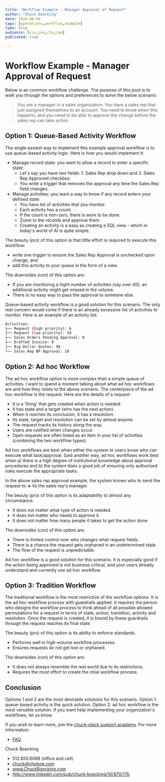 ```yaml
---
title: "Workflow Example - Manager Approval of Request"
author: "Chuck Boecking"
date: 2024-06-04
tags: [operations,workflow,example]
type: blog
audience: [cio,coo,cto,ceo]
published: true

---
```


# Workflow Example - Manager Approval of Request

Below is an common workflow challenge. The purpose of this post is to walk you through the options and preferences to solve the below scenario:

> You are a manager in a sales organization. You have a sales rep that just assigned themselves to an account. You need to know when this happens, and you need to be able to approve the change before the sales rep can take action.

## Option 1: Queue-Based Activity Workflow
The single easiest way to implement this example approval workflow is to use queue-based activity logic. Here is how you would implement it:
- Manage record state: you want to allow a record to enter a specific state:
    - Let's say you have two fields: 1. Sales Rep drop down and 2. Sales Rep Approved checkbox.
    - You write a trigger that removes the approval any time the Sales Rep field changes.
- Manage activities: you want a way to know if any record enters your defined state
    - You have list of activities that you monitor.
    - Each activity has a count.
    - If the count is non-zero, there is work to be done.
    - Zoom to the records and approve them.
    - Creating an activity is a easy as creating a SQL view - which in today's world of AI is quite simple.

The beauty (pro) of this option is that little effort is required to execute this workflow:
- write one trigger to ensure the Sales Rep Approval is unchecked upon change, and
- add this activity to your queue in the form of a view.

The downsides (con) of this option are:
- If you are monitoring a hight number of activities (say over 40), an additional activity might get missed in the volume.
- There is no easy way to pass the approval to someone else.

Queue-based activity workflow is a good solution for this scenario. The only real concern would come if there is an already excessive list of activities to monitor. Here is an example of an activity list:
```bash
Activities:
├── Request (high priority): 6
├── Request (low priority): 19
├── Sales Orders Pending Approval: 0
├── Drafted Invoice: 0
├── Big Dollar Quotes: 99
└── Sales Rep BP Approval: 10
```

## Option 2: Ad hoc Workflow
The ad hoc workflow option is more complex than a simple queue of activities. I want to spend a moment talking about what ad hoc workflows are and how they relate to the above scenario. The centerpiece of the ad hoc workflow is the request. Here are the details of a request:
- It is a 'thing' that gets created when action is needed.
- It has state and a target (who has the next action).
- When it reaches its conclusion, it has a resolution.
- Its state, target and resolution can be set by almost anyone.
- The request tracks its history along the way.
- Users are notified when changes occur.
- Open requests are often listed as an item in your list of activities (combining the two workflow types).

Ad hoc workflows are best when either the system or users know who can execute what task/approval. Said another way, ad hoc workflows work best when a) there is a high degree of institutional knowledge about approval procedures and b) the system does a good job of ensuring only authorized roles execute the appropriate tasks.

In the above sales rep approval example, the system knows who to send the request to => its the sales rep's manager. 

The beauty (pro) of this option is its adaptability to almost any circumstance.
- It does not matter what type of action is needed.
- It does not matter who needs to approve it.
- It does not matter how many people it takes to get the action done.

The downsides (con) of this option are:
- There is limited control over who changes what request fields.
- There is a chance the request gets orphaned in an undetermined state.
- The flow of the request is unpredictable.

Ad hoc workflow is a good solution for this scenario. It is especially good if the action being approved is not business critical, and your users already understand and currently use ad hoc workflow.

## Option 3: Tradition Workflow
The traditional workflow is the most restrictive of the workflow options. It is the ad hoc workflow process with guardrails applied. It requires the person who designs the workflow process to think ahead of all possible allowed permutations for a request in terms of state, action, transition, activity and resolution. Once the request is created, it is bound by these guardrails through the request reaches its final state.

The beauty (pro) of this option is its ability to enforce standards.
- Performs well in high-volume workflow processes.
- Ensures requests do not get lost or orphaned.

The downsides (con) of this option are:
- It does not always resemble the real world due to its restrictions.
- Requires the most effort to create the intial workflow process.

## Conclusion
Options 1 and 2 are the most desirable solutions for this scenario. Option 1: queue-based activity is the quick solution. Option 2: ad hoc workflow is the most versatile solution. If you want help implementing your organization's workflows, let us know.

If you wish to learn more, join the [chuck-stack support academy](https://buy.stripe.com/7sIbLIeeU3oT4IEfYY). For more information:
- [FAQ](../faq-academy.md)

Chuck Boecking
- 512.850.6068 (office and cell)
- chuck@chuboe.com
- www.ChuckBoecking.com
- http://www.linkedin.com/pub/chuck-boecking/10/970/17b
